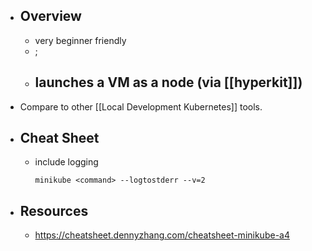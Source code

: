 - ## Overview
	- very beginner friendly
	- ;
	- launches a VM as a node (via [[hyperkit]])
		-
- Compare to other [[Local Development Kubernetes]] tools.
- ## Cheat Sheet
	- include logging
	    ```
	    minikube <command> --logtostderr --v=2
	    ```
- ## Resources
	- https://cheatsheet.dennyzhang.com/cheatsheet-minikube-a4